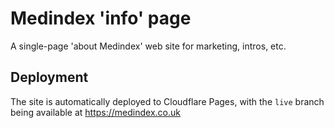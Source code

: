 # Medindex 'info' page

A single-page 'about Medindex' web site for marketing, intros, etc.

## Deployment

The site is automatically deployed to Cloudflare Pages, with the `live` branch being available at https://medindex.co.uk
